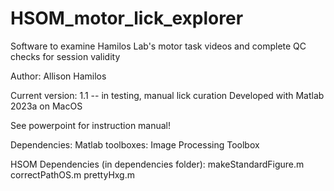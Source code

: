# HSOM_motor_lick_explorer
 Software to examine Hamilos Lab's motor task videos and complete QC checks for session validity
 
 Author: Allison Hamilos
 
 Current version: 1.1 -- in testing, manual lick curation
 Developed with Matlab 2023a on MacOS
 
 See powerpoint for instruction manual!


 Dependencies:
 Matlab toolboxes:
  Image Processing Toolbox

 HSOM Dependencies (in dependencies folder):
  makeStandardFigure.m
  correctPathOS.m
  prettyHxg.m
